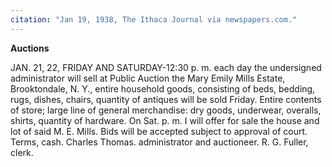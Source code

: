 ```yaml
---
citation: "Jan 19, 1938, The Ithaca Journal via newspapers.com."
---
```

**Auctions**

JAN. 21, 22, FRIDAY AND SATURDAY-12:30 p. m. each day the undersigned administrator will sell at Public Auction the Mary Emily Mills Estate, Brooktondale, N. Y.,  entire household goods, consisting of beds, bedding, rugs, dishes, chairs, quantity of antiques will be sold Friday. Entire contents of store; large line of general merchandise: dry goods, underwear, overalls, shirts, quantity of hardware. On Sat. p. m. I will offer for sale the house and lot of said M. E. Mills. Bids will be accepted subject to approval of court. Terms, cash. Charles Thomas. administrator and auctioneer. R. G. Fuller, clerk.